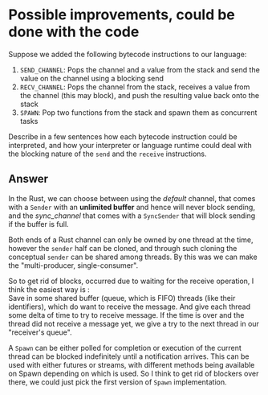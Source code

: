 # Possible improvements, could be done with the code

Suppose we added the following bytecode instructions to our language:
1. `SEND_CHANNEL`: Pops the channel and a value from the stack and send the value on the channel using a blocking send
2. `RECV_CHANNEL`: Pops the channel from the stack, receives a value from the channel (this may block),
   and push the resulting value back onto the stack
3. `SPAWN`: Pop two functions from the stack and spawn them as concurrent tasks

Describe in a few sentences how each bytecode instruction could be interpreted,
and how your interpreter or language runtime could deal with the blocking nature of the `send` and the `receive` instructions.

## Answer

In the Rust, we can choose between using the _default_ channel,
that comes with a `Sender` with an **unlimited buffer** and hence will never block sending,
and the _sync_channel_ that comes with a `SyncSender` that will block sending if the buffer is full.

Both ends of a Rust channel can only be owned by one thread at the time,
however the `sender` half can be cloned, and through such cloning the conceptual
`sender` can be shared among threads. By this was we can make the "multi-producer, single-consumer".

So to get rid of blocks, occurred due to waiting for the receive operation, I think the easiest way is : \
Save in some shared buffer (queue, which is FIFO) threads (like their identifiers), which do want to receive the message.
And give each thread some delta of time to try to receive message. If the time is over and the thread did not receive a message yet,
we give a try to the next thread in our "receiver's queue".

A `Spawn` can be either polled for completion or execution of the current thread can be blocked indefinitely until a notification arrives.
This can be used with either futures or streams, with different methods being available on Spawn depending on which is used.
So I think to get rid of blockers over there, we could just pick the first version of `Spawn` implementation.

